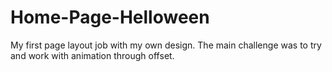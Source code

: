 # Home-Page-Helloween
My first page layout job with my own design. The main challenge was to try and work with animation through offset. 
